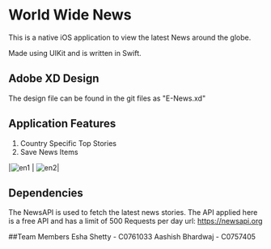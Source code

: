# World Wide News

This is a native iOS application to view the latest News around the globe.

Made using UIKit and is written in Swift.

## Adobe XD Design 
The design file can be found in the git files as "E-News.xd"

## Application Features
1. Country Specific Top Stories
2. Save News Items

|![en1](https://user-images.githubusercontent.com/28254428/94185555-6eb0dc00-fe73-11ea-9580-f8ef01dc3cf1.gif) | ![en2](https://user-images.githubusercontent.com/28254428/94185687-986a0300-fe73-11ea-8952-e379ee9e57f6.gif)|

## Dependencies
The NewsAPI is used to fetch the latest news stories. The API applied here is a free API and has a limit of 500 Requests per day
url: https://newsapi.org

##Team Members
Esha Shetty - C0761033
Aashish Bhardwaj - C0757405


